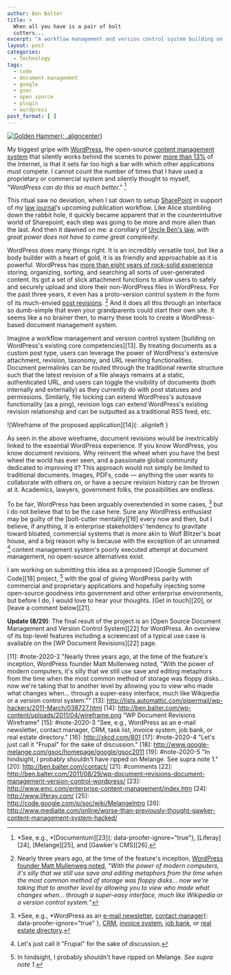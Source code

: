 ```yaml
---
author: Ben Balter
title: >
  When all you have is a pair of bolt
  cutters...
excerpt: "A workflow management and version control system building on WordPress's existing core competencies. By treating documents as a custom post type, users can leverage the power of WordPress's extensive attachment, revision, taxonomy, and URL rewriting functionalities. "
layout: post
categories:
  - Technology
tags:
  - code
  - document management
  - google
  - gsoc
  - open source
  - plugin
  - wordpress
post_format: [ ]
---
```

[![Golden Hammer](http://imgs.xkcd.com/comics/golden_hammer.png){: .aligncenter}][1]

My biggest gripe with [WordPress][2], the open-source [content management system][3] that silently works behind the scenes to power [more than 13%][4] of the Internet, is that it sets far too high a bar with which other applications must compete. I cannot count the number of times that I have used a proprietary or commercial system and silently thought to myself, "*WordPress can do this so much better*." [^1]

This ritual saw no deviation, when I sat down to setup [SharePoint][6] in support of my [law journal][7]‘s upcoming publication workflow. Like Alice stumbling down the rabbit hole, it quickly became apparent that in the counterintuitive world of Sharepoint, each step was going to be more and more alien than the last. And then it dawned on me: a corollary of [Uncle Ben's law][8], *with great power does not have to come great complexity*.

WordPress does many things right. It is an incredibly versatile tool, but like a body builder with a heart of gold, it is as friendly and approachable as it is powerful. WordPress has [more than eight years of rock-solid experience][9] storing, organizing, sorting, and searching all sorts of user-generated content. Its got a set of slick attachment functions to allow users to safely and securely upload and store their non-WordPress files in WordPress. For the past three years, it even has a proto-version control system in the form of its much-envied [post revisions][10]. [^2] And it does all this through an interface so dumb-simple that even your grandparents could start their own site. It seems like a no brainer then, to marry these tools to create a WordPress-based document management system.

Imagine a workflow management and version control system [building on WordPress's existing core competencies][13]. By treating documents as a custom post type, users can leverage the power of WordPress's extensive attachment, revision, taxonomy, and URL rewriting functionalities. Document permalinks can be routed through the traditional rewrite structure such that the latest revision of a file always remains at a static, authenticated URL, and users can toggle the visibility of documents (both internally and externally) as they currently do with post statuses and permissions. Similarly, file locking can extend WordPress's autosave functionality (as a ping), revision logs can extend WordPress's existing revision relationship and can be outputted as a traditional RSS feed, etc.

![Wireframe of the proposed application][14]{: .alignleft }

As seen in the above wireframe, document revisions would be inextricably linked to the essential WordPress experience. If you know WordPress, you know document revisions. Why reinvent the wheel when you have the best wheel the world has ever seen, and a passionate global community dedicated to improving it? This approach would not simply be limited to traditional documents. Images, PDFs, code — anything the user wants to collaborate with others on, or have a secure revision history can be thrown at it. Academics, lawyers, government folks, the possibilities are endless.

To be fair, WordPress has been arguably overextended in some cases, [^3] but I do not believe that to be the case here. Sure any WordPress enthusiast may be guilty of the [bolt-cutter mentality][16] every now and then, but I believe, if anything, it is enterprise stakeholders' tendency to gravitate toward bloated, commercial systems that is more akin to Wolf Blitzer's boat house, and a big reason why is because with the exception of an unnamed [^4] content management system's poorly executed attempt at document management, no open-source alternatives exist.

I am working on submitting this idea as a proposed [Google Summer of Code][18] project, [^5] with the goal of giving WordPress parity with commercial and proprietary applications and hopefully injecting some open-source goodness into government and other enterprise environments, but before I do, I would love to hear your thoughts. [Get in touch][20], or [leave a comment below][21].

**Update (8/29)**: The final result of the project is an [Open Source Document Management and Version Control System][22] for WordPress. An overview of its top-level features including a screencast of a typical use case is available on the [WP Document Revisions][22] page.

[^1]: *See, e.g., *[Documentum][23]{: data-proofer-ignore="true"}, [Liferay][24], [Melange][25], and [Gawker's CMS][26].
[^2]: Nearly three years ago, at the time of the feature's inception, [WordPress founder Matt Mullenweg noted][28], "*With the power of modern computers, it's silly that we still use save and editing metaphors from the time when the most common method of storage was floppy disks… now we're taking that to another level by allowing you to view who made what changes when… through a super-easy interface, much like Wikipedia or a version control system.*"
[^3]: *See, e.g., *WordPress as an [e-mail newsletter][30], [contact manager][31]{: data-proofer-ignore="true" }, [CRM][32], [invoice system][34],  [job bank][35], or [real estate directory][36].
[^4]: Let's just call it "Frupal" for the sake of discussion.
[^5]: In hindsight, I probably shouldn't have ripped on Melange. *See supra note 1.*

[1]: http://xkcd.com/801/
[2]: http://wordpress.org
[3]: http://en.wikipedia.org/wiki/Content_management_system
[4]: http://w3techs.com/technologies/overview/content_management/all
[5]: #note-2020-1 "See, e.g., Documentum, Liferay, Melange, and Gawker's CMS."
[6]: http://en.wikipedia.org/wiki/Microsoft_SharePoint
[7]: http://pcjl.org
[8]: http://www.youtube.com/watch?v=8DfztIIqbTI#t=1m3s
[9]: http://core.trac.wordpress.org/browser/trunk?rev=3
[10]: http://codex.wordpress.org/Revision_Management
[11]: #note-2020-2 "Nearly three years ago, at the time of the feature's inception, WordPress founder Matt Mullenweg noted, "With the power of modern computers, it's silly that we still use save and editing metaphors from the time when the most common method of storage was floppy disks… now we're taking that to another level by allowing you to view who made what changes when… through a super-easy interface, much like Wikipedia or a version control system.""
[13]: http://lists.automattic.com/pipermail/wp-hackers/2011-March/038727.html
[14]: http://ben.balter.com/wp-content/uploads/2011/04/wireframe.png "WP Document Revisions Wireframe"
[15]: #note-2020-3 "See, e.g., WordPress as an e-mail newsletter, contact manager, CRM, task list, invoice system,  job bank, or real estate directory."
[16]: http://xkcd.com/801
[17]: #note-2020-4 "Let's just call it "Frupal" for the sake of discussion."
[18]: http://www.google-melange.com/gsoc/homepage/google/gsoc2011
[19]: #note-2020-5 "In hindsight, I probably shouldn't have ripped on Melange. See supra note 1."
[20]: http://ben.balter.com/contact/
[21]: #comments
[22]: http://ben.balter.com/2011/08/29/wp-document-revisions-document-management-version-control-wordpress/
[23]: http://www.emc.com/enterprise-content-management/index.htm
[24]: http://www.liferay.com/
[25]: http://code.google.com/p/soc/wiki/MelangeIntro
[26]: http://www.mediaite.com/online/worse-than-previously-thought-gawker-content-management-system-hacked/

[28]: http://wordpress.org/news/2008/07/wordpress-26-tyner/

[30]: http://net.tutsplus.com/tutorials/wordpress/build-a-wordburner-email-newsletter-manager-using-wordpress-and-feedburner/
[31]: http://publisherblog.automattic.com/2008/02/13/wp-contact-manager/
[32]: http://slipfire.com/wp-crm/
[34]: http://wordpress.org/extend/plugins/wp-invoice/
[35]: http://wordpress.org/extend/plugins/job-manager/
[36]: http://wordpress.org/extend/plugins/great-real-estate/
